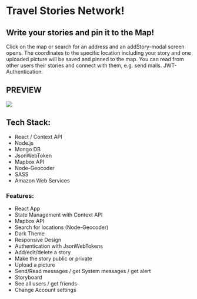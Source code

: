# Travel Stories Network!

## Write your stories and pin it to the Map!

Click on the map or search for an address and an addStory-modal screen opens. The coordinates
to the specific location including your story and one uploaded picture will be saved and pinned to the map. You can read from other users their stories and connect with them, e.g. send mails. JWT-Authentication.

## PREVIEW

![](travelstories.gif)

## Tech Stack:

-   React / Context API
-   Node.js
-   Mongo DB
-   JsonWebToken
-   Mapbox API
-   Node-Geocoder
-   SASS
-   Amazon Web Services

### Features:

-   React App
-   State Management with Context API
-   Mapbox API
-   Search for locations (Node-Geocoder)
-   Dark Theme
-   Responsive Design
-   Authentication with JsonWebTokens
-   Add/edit/delete a story
-   Make the story public or private
-   Upload a picture
-   Send/Read messages / get System messages / get alert
-   Storyboard
-   See all users / get friends
-   Change Account settings
